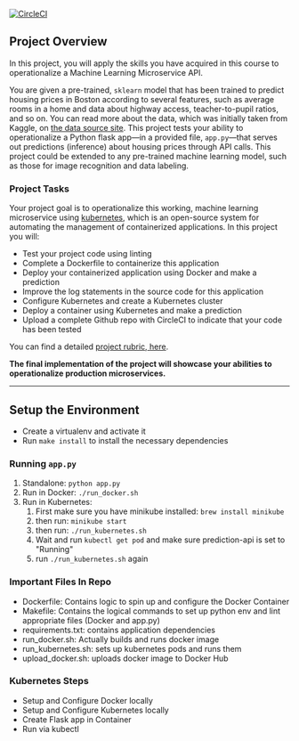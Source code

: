 [![CircleCI](https://circleci.com/gh/djarrin/Operationalize-A-Machine-Learning-Microservice-API/tree/main.svg?style=svg)](https://circleci.com/gh/djarrin/Operationalize-A-Machine-Learning-Microservice-API/tree/main)

## Project Overview

In this project, you will apply the skills you have acquired in this course to operationalize a Machine Learning Microservice API. 

You are given a pre-trained, `sklearn` model that has been trained to predict housing prices in Boston according to several features, such as average rooms in a home and data about highway access, teacher-to-pupil ratios, and so on. You can read more about the data, which was initially taken from Kaggle, on [the data source site](https://www.kaggle.com/c/boston-housing). This project tests your ability to operationalize a Python flask app—in a provided file, `app.py`—that serves out predictions (inference) about housing prices through API calls. This project could be extended to any pre-trained machine learning model, such as those for image recognition and data labeling.

### Project Tasks

Your project goal is to operationalize this working, machine learning microservice using [kubernetes](https://kubernetes.io/), which is an open-source system for automating the management of containerized applications. In this project you will:
* Test your project code using linting
* Complete a Dockerfile to containerize this application
* Deploy your containerized application using Docker and make a prediction
* Improve the log statements in the source code for this application
* Configure Kubernetes and create a Kubernetes cluster
* Deploy a container using Kubernetes and make a prediction
* Upload a complete Github repo with CircleCI to indicate that your code has been tested

You can find a detailed [project rubric, here](https://review.udacity.com/#!/rubrics/2576/view).

**The final implementation of the project will showcase your abilities to operationalize production microservices.**

---

## Setup the Environment

* Create a virtualenv and activate it
* Run `make install` to install the necessary dependencies

### Running `app.py`

1. Standalone:  `python app.py`
2. Run in Docker:  `./run_docker.sh`
3. Run in Kubernetes:  
   1. First make sure you have minikube installed: `brew install minikube`
   2. then run: `minikube start`
   3. then run: `./run_kubernetes.sh`
   4. Wait and run `kubectl get pod` and make sure prediction-api is set to "Running"
   5. run `./run_kubernetes.sh` again

### Important Files In Repo
* Dockerfile: Contains logic to spin up and configure the Docker Container
* Makefile: Contains the logical commands to set up python env and lint appropriate files (Docker and app.py)
* requirements.txt: contains application dependencies
* run_docker.sh: Actually builds and runs docker image
* run_kubernetes.sh: sets up kubernetes pods and runs them
* upload_docker.sh: uploads docker image to Docker Hub

### Kubernetes Steps

* Setup and Configure Docker locally
* Setup and Configure Kubernetes locally
* Create Flask app in Container
* Run via kubectl
